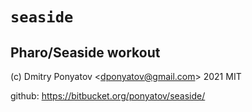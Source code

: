 #  `seaside`
## Pharo/Seaside workout

(c) Dmitry Ponyatov <<dponyatov@gmail.com>> 2021 MIT

github: https://bitbucket.org/ponyatov/seaside/
